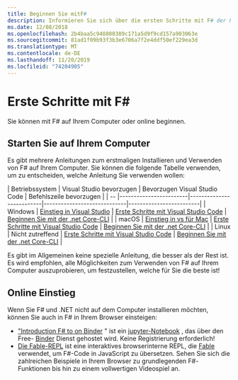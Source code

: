 ```yaml
---
title: Beginnen Sie mitF#
description: Informieren Sie sich über die ersten Schritte mit F# der Programmiersprache.
ms.date: 12/08/2018
ms.openlocfilehash: 2b4baa5c948800389c171a5d9f9cd157a903063e
ms.sourcegitcommit: 81ad1f09b93f3b3e6706a7f2e4ddf50ef229ea3d
ms.translationtype: MT
ms.contentlocale: de-DE
ms.lasthandoff: 11/20/2019
ms.locfileid: "74204905"
---
```

# <a name="get-started-with-f"></a>Erste Schritte mit F#

Sie können mit F# auf Ihrem Computer oder online beginnen.

## <a name="get-started-on-your-machine"></a>Starten Sie auf Ihrem Computer

Es gibt mehrere Anleitungen zum erstmaligen Installieren und Verwenden von F# auf Ihrem Computer.  Sie können die folgende Tabelle verwenden, um zu entscheiden, welche Anleitung Sie verwenden wollen:

| Betriebssystem | Visual Studio bevorzugen | Bevorzugen Visual Studio Code | Befehlszeile bevorzugen |
| -- |------------------------|--------------------------|-----------------------------|-------------------------|
| Windows | [Einstieg in Visual Studio](get-started-visual-studio.md) | [Erste Schritte mit Visual Studio Code](get-started-vscode.md) | [Beginnen Sie mit der .net Core-CLI](get-started-command-line.md) |
| macOS | [Einstieg in vs für Mac](get-started-with-visual-studio-for-mac.md) | [Erste Schritte mit Visual Studio Code](get-started-vscode.md) | [Beginnen Sie mit der .net Core-CLI](get-started-command-line.md) |
| Linux | Nicht zutreffend | [Erste Schritte mit Visual Studio Code](get-started-vscode.md) | [Beginnen Sie mit der .net Core-CLI](get-started-command-line.md) |

Es gibt im Allgemeinen keine spezielle Anleitung, die besser als der Rest ist. Es wird empfohlen, alle Möglichkeiten zum Verwenden von F# auf Ihrem Computer auszuprobieren, um festzustellen, welche für Sie die beste ist!

## <a name="get-started-online"></a>Online Einstieg

Wenn Sie F# und .NET nicht auf dem Computer installieren möchten, können Sie auch in F# in Ihrem Browser einsteigen:

* ["Introduction F# to on Binder](https://mybinder.org/v2/gh/dotnet/try/master?urlpath=lab) " ist ein [jupyter-Notebook](https://jupyter.org/) , das über den Free- [Binder](https://mybinder.org/) Dienst gehostet wird. Keine Registrierung erforderlich!
* [Die Fable-REPL](https://fable.io/repl/) ist eine interaktives browserinterne REPL, die [Fable](https://fable.io/) verwendet, um F#-Code in JavaScript zu übersetzen. Sehen Sie sich die zahlreichen Beispiele in Ihrem Browser zu grundlegenden F#-Funktionen bis hin zu einem vollwertigen Videospiel an.

